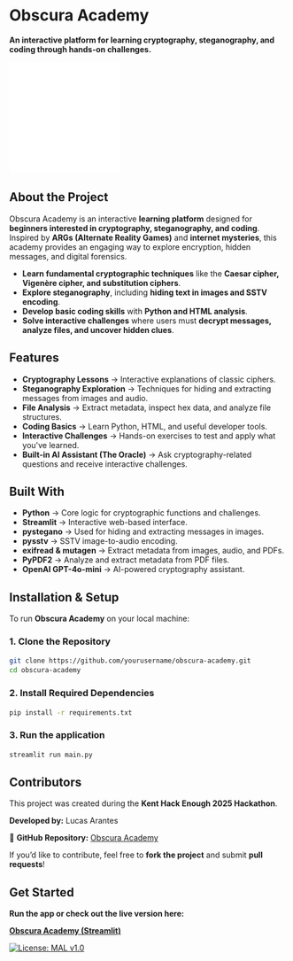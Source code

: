 # Obscura Academy
**An interactive platform for learning cryptography, steganography, and coding through hands-on challenges.**

<img src="assets/obscura-academy-logo.png" alt="Obscura Academy Logo" width="200">

## About the Project
Obscura Academy is an interactive **learning platform** designed for **beginners interested in cryptography, steganography, and coding**. Inspired by **ARGs (Alternate Reality Games)** and **internet mysteries**, this academy provides an engaging way to explore encryption, hidden messages, and digital forensics.

- **Learn fundamental cryptographic techniques** like the **Caesar cipher, Vigenère cipher, and substitution ciphers**.  
- **Explore steganography**, including **hiding text in images and SSTV encoding**.  
- **Develop basic coding skills** with **Python and HTML analysis**.  
- **Solve interactive challenges** where users must **decrypt messages, analyze files, and uncover hidden clues**.


## Features
- **Cryptography Lessons** → Interactive explanations of classic ciphers.  
- **Steganography Exploration** → Techniques for hiding and extracting messages from images and audio.  
- **File Analysis** → Extract metadata, inspect hex data, and analyze file structures.  
- **Coding Basics** → Learn Python, HTML, and useful developer tools.  
- **Interactive Challenges** → Hands-on exercises to test and apply what you've learned.  
- **Built-in AI Assistant (The Oracle)** → Ask cryptography-related questions and receive interactive challenges.  


## Built With
- **Python** → Core logic for cryptographic functions and challenges.
- **Streamlit** → Interactive web-based interface.
- **pystegano** → Used for hiding and extracting messages in images.
- **pysstv** → SSTV image-to-audio encoding.
- **exifread & mutagen** → Extract metadata from images, audio, and PDFs.
- **PyPDF2** → Analyze and extract metadata from PDF files.
- **OpenAI GPT-4o-mini** → AI-powered cryptography assistant.


## Installation & Setup
To run **Obscura Academy** on your local machine:

### 1. Clone the Repository
```bash
git clone https://github.com/yourusername/obscura-academy.git
cd obscura-academy
```

### 2. Install Required Dependencies
```bash
pip install -r requirements.txt
```

### 3. Run the application
```bash
streamlit run main.py
```

## Contributors
This project was created during the **Kent Hack Enough 2025 Hackathon**.

**Developed by:** Lucas Arantes 

🔗 **GitHub Repository:** [Obscura Academy](https://github.com/LMArantes/obscura-academy)

If you’d like to contribute, feel free to **fork the project** and submit **pull requests**! 


## Get Started
**Run the app or check out the live version here:**  

**[Obscura Academy (Streamlit)](https://obscura-academy.streamlit.app/)**


[![License: MAL v1.0](https://img.shields.io/badge/License%3A%20MAL%20v1.0-forestgreen?style=plastic&color=forestgreen)](https://lmarantes.github.io/Modified-Attribution-License/)
